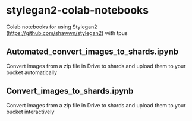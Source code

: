 # stylegan2-colab-notebooks
Colab notebooks for using Stylegan2 (https://github.com/shawwn/stylegan2) with tpus

## Automated_convert_images_to_shards.ipynb
Convert images from a zip file in Drive to shards and upload them to your bucket automatically

## Convert_images_to_shards.ipynb
Convert images from a zip file in Drive to shards and upload them to your bucket interactively
